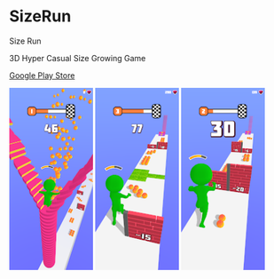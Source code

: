 # SizeRun
Size Run






3D Hyper Casual Size Growing Game

[Google Play Store](https://play.google.com/store/apps/details?id=com.klazapp.SizeRun)


<p float="left">

<img src="Screenshots/unnamed-2.png" width=30% height=30%>
<img src="Screenshots/unnamed-3.png" width=30% height=30%>
<img src="Screenshots/unnamed.png" width=30% height=30%>

</p>



